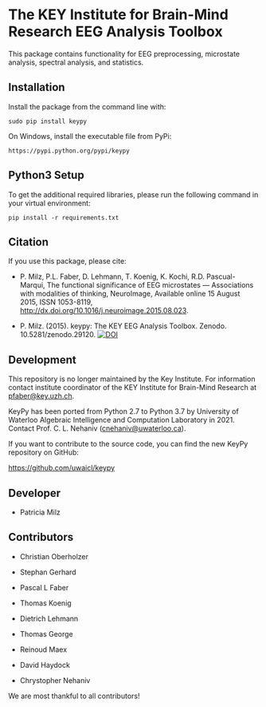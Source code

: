 The KEY Institute for Brain-Mind Research
EEG Analysis Toolbox
============================================================
This package contains functionality for EEG preprocessing,
microstate analysis, spectral analysis, and statistics.

Installation
------------

Install the package from the command line with:

	sudo pip install keypy

On Windows, install the executable file from PyPi:

	https://pypi.python.org/pypi/keypy


Python3 Setup
-------------
To get the additional required libraries, please run the following command in your virtual environment:
```
pip install -r requirements.txt
```


Citation
--------
	
If you use this package, please cite:	

* P. Milz, P.L. Faber, D. Lehmann, T. Koenig, K. Kochi, R.D. Pascual-Marqui, The functional significance of EEG microstates — Associations with modalities of thinking, NeuroImage, Available online 15 August 2015, ISSN 1053-8119, http://dx.doi.org/10.1016/j.neuroimage.2015.08.023.
	
* P. Milz. (2015). keypy: The KEY EEG Analysis Toolbox. Zenodo. 10.5281/zenodo.29120. [![DOI](https://zenodo.org/badge/17507/keyinst/keypy.svg)](https://zenodo.org/badge/latestdoi/17507/keyinst/keypy)

Development
-----------

This repository is no longer maintained by the Key Institute. 
For information contact institute coordinator of the KEY Institute for Brain-Mind Research at pfaber@key.uzh.ch.

KeyPy has been ported from Python 2.7 to Python 3.7 by University of Waterloo Algebraic Intelligence and Computation Laboratory in 2021. 
Contact Prof. C. L. Nehaniv (cnehaniv@uwaterloo.ca). 

If you want to contribute to the source code, you can find the new KeyPy repository on GitHub:

https://github.com/uwaicl/keypy
	

Developer
---------
* Patricia Milz

Contributors
---------------
* Christian Oberholzer
* Stephan Gerhard
* Pascal L Faber
* Thomas Koenig
* Dietrich Lehmann

* Thomas George 
* Reinoud Maex  
* David Haydock 
* Chrystopher Nehaniv 


We are most thankful to all contributors!
